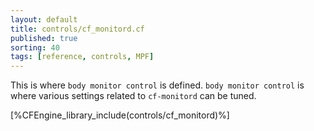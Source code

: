 ```yaml
---
layout: default
title: controls/cf_monitord.cf
published: true
sorting: 40
tags: [reference, controls, MPF]
---
```


This is where `body monitor control` is defined. `body monitor control` is where
various settings related to `cf-monitord` can be tuned.

[%CFEngine_library_include(controls/cf_monitord)%]

